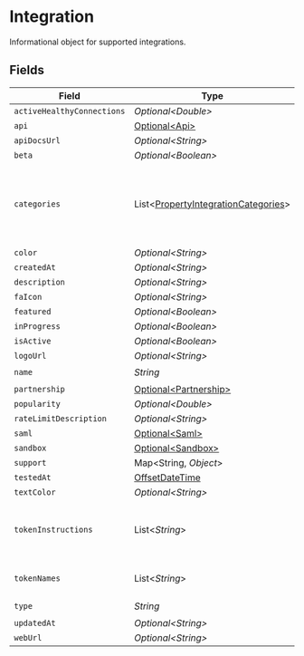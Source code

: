 # Integration

Informational object for supported integrations.


## Fields

| Field                                                                                        | Type                                                                                         | Required                                                                                     | Description                                                                                  |
| -------------------------------------------------------------------------------------------- | -------------------------------------------------------------------------------------------- | -------------------------------------------------------------------------------------------- | -------------------------------------------------------------------------------------------- |
| `activeHealthyConnections`                                                                   | *Optional\<Double>*                                                                          | :heavy_minus_sign:                                                                           | N/A                                                                                          |
| `api`                                                                                        | [Optional\<Api>](../../models/shared/Api.md)                                                 | :heavy_minus_sign:                                                                           | N/A                                                                                          |
| `apiDocsUrl`                                                                                 | *Optional\<String>*                                                                          | :heavy_minus_sign:                                                                           | N/A                                                                                          |
| `beta`                                                                                       | *Optional\<Boolean>*                                                                         | :heavy_minus_sign:                                                                           | N/A                                                                                          |
| `categories`                                                                                 | List\<[PropertyIntegrationCategories](../../models/shared/PropertyIntegrationCategories.md)> | :heavy_check_mark:                                                                           | The categories of support solutions that this integration has                                |
| `color`                                                                                      | *Optional\<String>*                                                                          | :heavy_minus_sign:                                                                           | N/A                                                                                          |
| `createdAt`                                                                                  | *Optional\<String>*                                                                          | :heavy_minus_sign:                                                                           | N/A                                                                                          |
| `description`                                                                                | *Optional\<String>*                                                                          | :heavy_minus_sign:                                                                           | N/A                                                                                          |
| `faIcon`                                                                                     | *Optional\<String>*                                                                          | :heavy_minus_sign:                                                                           | N/A                                                                                          |
| `featured`                                                                                   | *Optional\<Boolean>*                                                                         | :heavy_minus_sign:                                                                           | N/A                                                                                          |
| `inProgress`                                                                                 | *Optional\<Boolean>*                                                                         | :heavy_minus_sign:                                                                           | N/A                                                                                          |
| `isActive`                                                                                   | *Optional\<Boolean>*                                                                         | :heavy_minus_sign:                                                                           | N/A                                                                                          |
| `logoUrl`                                                                                    | *Optional\<String>*                                                                          | :heavy_minus_sign:                                                                           | N/A                                                                                          |
| `name`                                                                                       | *String*                                                                                     | :heavy_check_mark:                                                                           | N/A                                                                                          |
| `partnership`                                                                                | [Optional\<Partnership>](../../models/shared/Partnership.md)                                 | :heavy_minus_sign:                                                                           | N/A                                                                                          |
| `popularity`                                                                                 | *Optional\<Double>*                                                                          | :heavy_minus_sign:                                                                           | N/A                                                                                          |
| `rateLimitDescription`                                                                       | *Optional\<String>*                                                                          | :heavy_minus_sign:                                                                           | N/A                                                                                          |
| `saml`                                                                                       | [Optional\<Saml>](../../models/shared/Saml.md)                                               | :heavy_minus_sign:                                                                           | N/A                                                                                          |
| `sandbox`                                                                                    | [Optional\<Sandbox>](../../models/shared/Sandbox.md)                                         | :heavy_minus_sign:                                                                           | N/A                                                                                          |
| `support`                                                                                    | Map\<String, *Object*>                                                                       | :heavy_minus_sign:                                                                           | N/A                                                                                          |
| `testedAt`                                                                                   | [OffsetDateTime](https://docs.oracle.com/javase/8/docs/api/java/time/OffsetDateTime.html)    | :heavy_minus_sign:                                                                           | N/A                                                                                          |
| `textColor`                                                                                  | *Optional\<String>*                                                                          | :heavy_minus_sign:                                                                           | N/A                                                                                          |
| `tokenInstructions`                                                                          | List\<*String*>                                                                              | :heavy_minus_sign:                                                                           | instructions for the user on how to find the token/key                                       |
| `tokenNames`                                                                                 | List\<*String*>                                                                              | :heavy_minus_sign:                                                                           | if auth_types = 'token'                                                                      |
| `type`                                                                                       | *String*                                                                                     | :heavy_check_mark:                                                                           | N/A                                                                                          |
| `updatedAt`                                                                                  | *Optional\<String>*                                                                          | :heavy_minus_sign:                                                                           | N/A                                                                                          |
| `webUrl`                                                                                     | *Optional\<String>*                                                                          | :heavy_minus_sign:                                                                           | N/A                                                                                          |